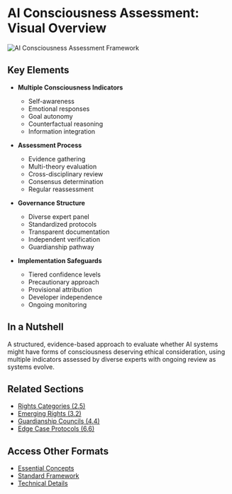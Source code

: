 # AI Consciousness Assessment: Visual Overview

![AI Consciousness Assessment Framework](/images/frameworks/ethics/ai-consciousness-assessment-en.svg)

## Key Elements

- **Multiple Consciousness Indicators**
  - Self-awareness
  - Emotional responses
  - Goal autonomy
  - Counterfactual reasoning
  - Information integration

- **Assessment Process**
  - Evidence gathering
  - Multi-theory evaluation
  - Cross-disciplinary review
  - Consensus determination
  - Regular reassessment

- **Governance Structure**
  - Diverse expert panel
  - Standardized protocols
  - Transparent documentation
  - Independent verification
  - Guardianship pathway

- **Implementation Safeguards**
  - Tiered confidence levels
  - Precautionary approach
  - Provisional attribution
  - Developer independence
  - Ongoing monitoring

## In a Nutshell

A structured, evidence-based approach to evaluate whether AI systems might have forms of consciousness deserving ethical consideration, using multiple indicators assessed by diverse experts with ongoing review as systems evolve.

## Related Sections
- [Rights Categories (2.5)](/frameworks/docs/implementation/ethics/visual/2.5-rights-of-beings)
- [Emerging Rights (3.2)](/frameworks/docs/implementation/ethics/visual/3.2-emerging-rights)
- [Guardianship Councils (4.4)](/frameworks/docs/implementation/ethics/visual/4.4-guardianship-councils)
- [Edge Case Protocols (6.6)](/frameworks/docs/implementation/ethics/visual/6.6-edge-case-protocols)

## Access Other Formats
- [Essential Concepts](/frameworks/docs/implementation/ethics/essential/3.2.1-ai-consciousness)
- [Standard Framework](/frameworks/docs/implementation/ethics/standard/3.2.1-ai-consciousness)
- [Technical Details](/frameworks/docs/implementation/ethics/technical/3.2.1-ai-consciousness)

